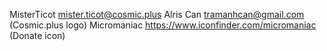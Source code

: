 MisterTicot <mister.ticot@cosmic.plus>
Alris Can <tramanhcan@gmail.com> (Cosmic.plus logo)
Micromaniac <https://www.iconfinder.com/micromaniac> (Donate icon)
